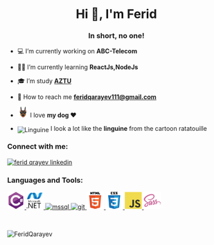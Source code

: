 <h1 align="center">Hi 👋, I'm Ferid</h1>
<h3 align="center">In short, no one!</h3>

- :computer: I’m currently working on **ABC-Telecom**

- 👨‍💻 I’m currently learning **ReactJs,NodeJs**

- :mortar_board: I’m study **<a href="https://www.aztu.edu.az/az#/azp/main.do">AZTU</a>**

- :e-mail: How to reach me **feridqarayev111@gmail.com**

- <img width="25" src="./img/emoji-icon-flat-03-00-animals-nature-animal-mammal-doberman-72dpi-forPersonalUseOnly.png"> I love **my dog :heart:**
- <div>
      <img style="transform:translateY(20%)" width="30" height="30"  alt="Linguine" src="https://i.pinimg.com/originals/16/ed/00/16ed00c0e313d7acce0ef15654c44cb1.jpg"/>
       I look a lot like the <b>linguine</b> from the cartoon ratatouille
  </div>

<h3 align="left">Connect with me:</h3>
<p align="left">
    <a href="https://www.linkedin.com/in/farid-garayev-083b2b254/" target="blank"><img align="center" src="https://raw.githubusercontent.com/rahuldkjain/github-profile-readme-generator/master/src/images/icons/Social/linked-in-alt.svg" alt="ferid qrayev linkedin" height="30" width="40" /></a>
</p>

<h3 align="left">Languages and Tools:</h3>
<p align="left">
    <a href="https://www.w3schools.com/cs/" target="_blank" rel="noreferrer"> <img src="https://raw.githubusercontent.com/devicons/devicon/master/icons/csharp/csharp-original.svg" alt="csharp" width="40" height="40"/> </a> 
    <a href="https://dotnet.microsoft.com/" target="_blank" rel="noreferrer"> <img src="https://raw.githubusercontent.com/devicons/devicon/master/icons/dot-net/dot-net-original-wordmark.svg" alt="dotnet" width="40" height="40"/> </a> 
    <a href="https://www.microsoft.com/en-us/sql-server" target="_blank" rel="noreferrer"> <img src="https://www.svgrepo.com/show/303229/microsoft-sql-server-logo.svg" alt="mssql" width="40" height="40"/> </a> 
    <a href="https://git-scm.com/" target="_blank" rel="noreferrer"> <img src="https://www.vectorlogo.zone/logos/git-scm/git-scm-icon.svg" alt="git" width="40" height="40"/> </a> 
    <a href="https://www.w3.org/html/" target="_blank" rel="noreferrer"> <img src="https://raw.githubusercontent.com/devicons/devicon/master/icons/html5/html5-original-wordmark.svg" alt="html5" width="40" height="40"/> </a> 
    <a href="https://www.w3schools.com/css/" target="_blank" rel="noreferrer">  <img src="https://raw.githubusercontent.com/devicons/devicon/master/icons/css3/css3-original-wordmark.svg" alt="css3" width="40" height="40"/> </a> 
    <a href="https://developer.mozilla.org/en-US/docs/Web/JavaScript" target="_blank" rel="noreferrer"> <img src="https://raw.githubusercontent.com/devicons/devicon/master/icons/javascript/javascript-original.svg" alt="javascript" width="40" height="40"/> </a>
   <a href="https://sass-lang.com" target="_blank" rel="noreferrer"> <img src="https://raw.githubusercontent.com/devicons/devicon/master/icons/sass/sass-original.svg" alt="sass" width="40" height="40"/> </a>
</p>
<br/>

<p><img align="center" src="https://github-readme-stats.vercel.app/api/top-langs?username=FeridQarayev&show_icons=true&locale=en&layout=compact" alt="FeridQarayev" /></p>
